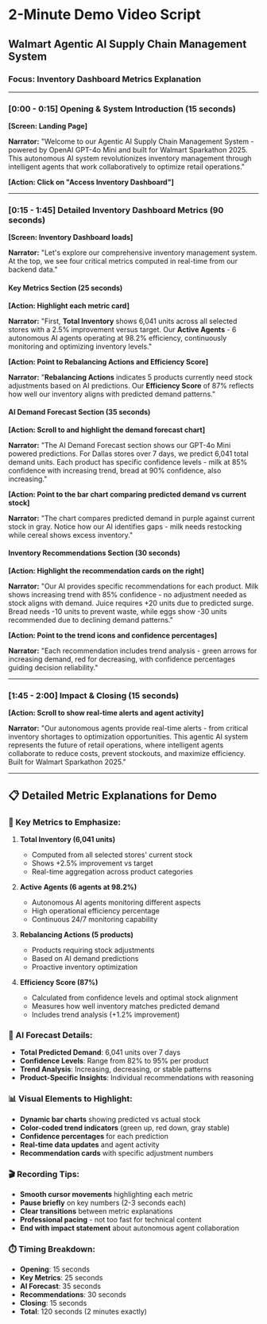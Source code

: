 # 2-Minute Demo Video Script
## Walmart Agentic AI Supply Chain Management System
### **Focus: Inventory Dashboard Metrics Explanation**

---

### **[0:00 - 0:15] Opening & System Introduction (15 seconds)**

**[Screen: Landing Page]**

**Narrator:** "Welcome to our Agentic AI Supply Chain Management System - powered by OpenAI GPT-4o Mini and built for Walmart Sparkathon 2025. This autonomous AI system revolutionizes inventory management through intelligent agents that work collaboratively to optimize retail operations."

**[Action: Click on "Access Inventory Dashboard"]**

---

### **[0:15 - 1:45] Detailed Inventory Dashboard Metrics (90 seconds)**

**[Screen: Inventory Dashboard loads]**

**Narrator:** "Let's explore our comprehensive inventory management system. At the top, we see four critical metrics computed in real-time from our backend data."

#### **Key Metrics Section (25 seconds)**
**[Action: Highlight each metric card]**

**Narrator:** "First, **Total Inventory** shows 6,041 units across all selected stores with a 2.5% improvement versus target. Our **Active Agents** - 6 autonomous AI agents operating at 98.2% efficiency, continuously monitoring and optimizing inventory levels."

**[Action: Point to Rebalancing Actions and Efficiency Score]**

**Narrator:** "**Rebalancing Actions** indicates 5 products currently need stock adjustments based on AI predictions. Our **Efficiency Score** of 87% reflects how well our inventory aligns with predicted demand patterns."

#### **AI Demand Forecast Section (35 seconds)**
**[Action: Scroll to and highlight the demand forecast chart]**

**Narrator:** "The AI Demand Forecast section shows our GPT-4o Mini powered predictions. For Dallas stores over 7 days, we predict 6,041 total demand units. Each product has specific confidence levels - milk at 85% confidence with increasing trend, bread at 90% confidence, also increasing."

**[Action: Point to the bar chart comparing predicted demand vs current stock]**

**Narrator:** "The chart compares predicted demand in purple against current stock in gray. Notice how our AI identifies gaps - milk needs restocking while cereal shows excess inventory."

#### **Inventory Recommendations Section (30 seconds)**
**[Action: Highlight the recommendation cards on the right]**

**Narrator:** "Our AI provides specific recommendations for each product. Milk shows increasing trend with 85% confidence - no adjustment needed as stock aligns with demand. Juice requires +20 units due to predicted surge. Bread needs -10 units to prevent waste, while eggs show -30 units recommended due to declining demand patterns."

**[Action: Point to the trend icons and confidence percentages]**

**Narrator:** "Each recommendation includes trend analysis - green arrows for increasing demand, red for decreasing, with confidence percentages guiding decision reliability."

---

### **[1:45 - 2:00] Impact & Closing (15 seconds)**

**[Action: Scroll to show real-time alerts and agent activity]**

**Narrator:** "Our autonomous agents provide real-time alerts - from critical inventory shortages to optimization opportunities. This agentic AI system represents the future of retail operations, where intelligent agents collaborate to reduce costs, prevent stockouts, and maximize efficiency. Built for Walmart Sparkathon 2025."

---

## **📋 Detailed Metric Explanations for Demo**

### **🎯 Key Metrics to Emphasize:**

1. **Total Inventory (6,041 units)**
   - Computed from all selected stores' current stock
   - Shows +2.5% improvement vs target
   - Real-time aggregation across product categories

2. **Active Agents (6 agents at 98.2%)**
   - Autonomous AI agents monitoring different aspects
   - High operational efficiency percentage
   - Continuous 24/7 monitoring capability

3. **Rebalancing Actions (5 products)**
   - Products requiring stock adjustments
   - Based on AI demand predictions
   - Proactive inventory optimization

4. **Efficiency Score (87%)**
   - Calculated from confidence levels and optimal stock alignment
   - Measures how well inventory matches predicted demand
   - Includes trend analysis (+1.2% improvement)

### **🤖 AI Forecast Details:**
- **Total Predicted Demand**: 6,041 units over 7 days
- **Confidence Levels**: Range from 82% to 95% per product
- **Trend Analysis**: Increasing, decreasing, or stable patterns
- **Product-Specific Insights**: Individual recommendations with reasoning

### **📊 Visual Elements to Highlight:**
- **Dynamic bar charts** showing predicted vs actual stock
- **Color-coded trend indicators** (green up, red down, gray stable)
- **Confidence percentages** for each prediction
- **Real-time data updates** and agent activity
- **Recommendation cards** with specific adjustment numbers

### **🎬 Recording Tips:**
- **Smooth cursor movements** highlighting each metric
- **Pause briefly** on key numbers (2-3 seconds each)
- **Clear transitions** between metric explanations
- **Professional pacing** - not too fast for technical content
- **End with impact statement** about autonomous agent collaboration

### **⏱️ Timing Breakdown:**
- **Opening**: 15 seconds
- **Key Metrics**: 25 seconds  
- **AI Forecast**: 35 seconds
- **Recommendations**: 30 seconds
- **Closing**: 15 seconds
- **Total**: 120 seconds (2 minutes exactly)